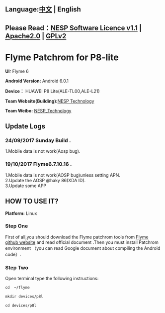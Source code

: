 ## Language:[中文](./README.md) | English 

## Please Read：[NESP Software Licence v1.1](./NESL.md) | [Apache2.0](./Apache.md) | [GPLv2](./GPL.md)  

# Flyme Patchrom for P8-lite  

**UI:** Flyme 6  

**Android Version:** Android 6.0.1  

**Device：** HUAWEI P8 Lite(ALE-TL00,ALE-L21)  

**Team Website(Building):**[NESP Technology](http://nesp.1g7.net)  

**Team Weibo:** [NESP_Technology](http://weibo.com/NESPtechnology)  

## Update Logs
### 24/09/2017 Sunday Build . 

1.Mobile data is not work(Aosp bug).   

### 19/10/2017 Flyme6.7.10.16 . 

1.Mobile data is not work(AOSP bug)unless setting APN.   
2.Update the AOSP @haky 86(XDA ID).   
3.Update some APP 

## HOW TO USE IT?
**Platform:** Linux
### Step One
First of all,you should download the Flyme patchrom tools from [Flyme github website](https://github.com/Flymeos) and read official document .Then you must install Patchrom environment （you can read  Google document about compiling the Android code）.
### Step Two
Open terminal type the following instructions:

``` scilab
cd  ~/flyme
```
``` scilab
mkdir devices/p8l
```
``` scilab
cd devices/p8l
```